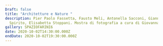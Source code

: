 ```yaml
---
Draft: false
title: "Architetture e Nature "
description: Pier Paolo Fassetta, Fausto Meli, Antonella Sacconi, Gianna
  Spirito, Elisabetta Stoppani. Mostra di fotografia a cura di Giovanna Lalatta.
gallery: SPAZIOFARINI6
date: 2020-10-02T14:30:00.000Z
endDate: 2020-10-02T19:30:00.000Z
---
```

